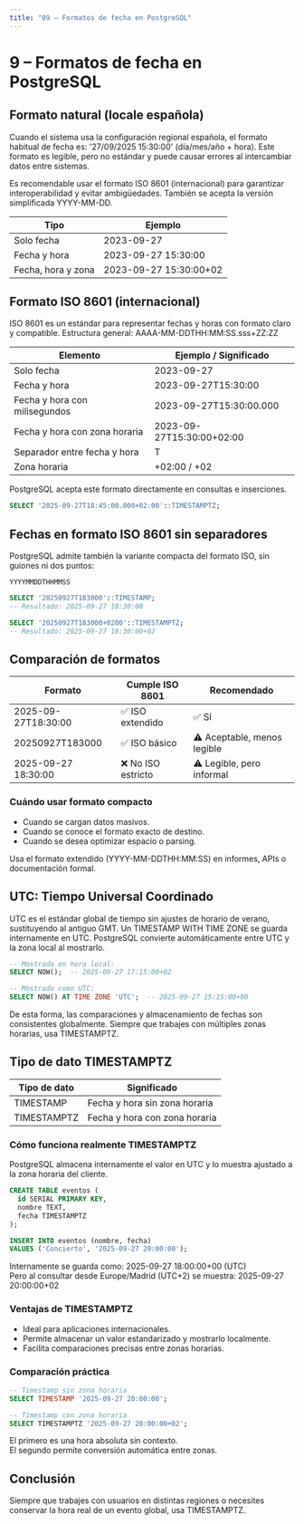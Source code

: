 ```yaml
---
title: "09 – Formatos de fecha en PostgreSQL"
---
```


# 9 – Formatos de fecha en PostgreSQL
## Formato natural (locale española)
Cuando el sistema usa la configuración regional española, el formato habitual de fecha es:
'27/09/2025 15:30:00' (día/mes/año + hora).
Este formato es legible, pero no estándar y puede causar errores al intercambiar datos entre sistemas.

Es recomendable usar el formato ISO 8601 (internacional) para garantizar interoperabilidad y evitar ambigüedades.
También se acepta la versión simplificada YYYY-MM-DD.

| Tipo | Ejemplo |
| --- | --- |
| Solo fecha | 2023-09-27 |
| Fecha y hora | 2023-09-27 15:30:00 |
| Fecha, hora y zona | 2023-09-27 15:30:00+02 |

## Formato ISO 8601 (internacional)
ISO 8601 es un estándar para representar fechas y horas con formato claro y compatible.
Estructura general:
AAAA-MM-DDTHH:MM:SS.sss+ZZ:ZZ

| Elemento | Ejemplo / Significado |
| --- | --- |
| Solo fecha | 2023-09-27 |
| Fecha y hora | 2023-09-27T15:30:00 |
| Fecha y hora con milisegundos | 2023-09-27T15:30:00.000 |
| Fecha y hora con zona horaria | 2023-09-27T15:30:00+02:00 |
| Separador entre fecha y hora | T |
| Zona horaria | +02:00 / +02 |

PostgreSQL acepta este formato directamente en consultas e inserciones.

```sql
SELECT '2025-09-27T18:45:00.000+02:00'::TIMESTAMPTZ;
```

## Fechas en formato ISO 8601 sin separadores
PostgreSQL admite también la variante compacta del formato ISO, sin guiones ni dos puntos:

```plain
YYYYMMDDTHHMMSS
```

```sql
SELECT '20250927T183000'::TIMESTAMP;
-- Resultado: 2025-09-27 18:30:00
```

```sql
SELECT '20250927T183000+0200'::TIMESTAMPTZ;
-- Resultado: 2025-09-27 18:30:00+02
```

## Comparación de formatos
| Formato | Cumple ISO 8601 | Recomendado |
| --- | --- | --- |
| 2025-09-27T18:30:00 | ✅ ISO extendido | ✅ Sí |
| 20250927T183000 | ✅ ISO básico | ⚠️ Aceptable, menos legible |
| 2025-09-27 18:30:00 | ❌ No ISO estricto | ⚠️ Legible, pero informal |

### Cuándo usar formato compacto
- Cuando se cargan datos masivos.
- Cuando se conoce el formato exacto de destino.
- Cuando se desea optimizar espacio o parsing.

Usa el formato extendido (YYYY-MM-DDTHH:MM:SS) en informes, APIs o documentación formal.

## UTC: Tiempo Universal Coordinado
UTC es el estándar global de tiempo sin ajustes de horario de verano, sustituyendo al antiguo GMT.
Un TIMESTAMP WITH TIME ZONE se guarda internamente en UTC.
PostgreSQL convierte automáticamente entre UTC y la zona local al mostrarlo.

```sql
-- Mostrado en hora local:
SELECT NOW();  -- 2025-09-27 17:15:00+02

-- Mostrado como UTC:
SELECT NOW() AT TIME ZONE 'UTC';  -- 2025-09-27 15:15:00+00
```

De esta forma, las comparaciones y almacenamiento de fechas son consistentes globalmente.
Siempre que trabajes con múltiples zonas horarias, usa TIMESTAMPTZ.

## Tipo de dato TIMESTAMPTZ
| Tipo de dato | Significado |
| --- | --- |
| TIMESTAMP | Fecha y hora sin zona horaria |
| TIMESTAMPTZ | Fecha y hora con zona horaria |

### Cómo funciona realmente TIMESTAMPTZ
PostgreSQL almacena internamente el valor en UTC y lo muestra ajustado a la zona horaria del cliente.

```sql
CREATE TABLE eventos (
  id SERIAL PRIMARY KEY,
  nombre TEXT,
  fecha TIMESTAMPTZ
);

INSERT INTO eventos (nombre, fecha)
VALUES ('Concierto', '2025-09-27 20:00:00');
```

Internamente se guarda como: 2025-09-27 18:00:00+00 (UTC)  
Pero al consultar desde Europe/Madrid (UTC+2) se muestra: 2025-09-27 20:00:00+02

### Ventajas de TIMESTAMPTZ
- Ideal para aplicaciones internacionales.
- Permite almacenar un valor estandarizado y mostrarlo localmente.
- Facilita comparaciones precisas entre zonas horarias.

### Comparación práctica
```sql
-- Timestamp sin zona horaria
SELECT TIMESTAMP '2025-09-27 20:00:00';

-- Timestamp con zona horaria
SELECT TIMESTAMPTZ '2025-09-27 20:00:00+02';
```

El primero es una hora absoluta sin contexto.  
El segundo permite conversión automática entre zonas.

## Conclusión
Siempre que trabajes con usuarios en distintas regiones o necesites conservar la hora real de un evento global, usa TIMESTAMPTZ.
